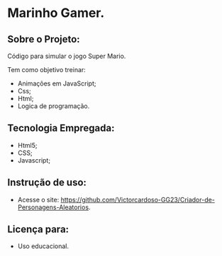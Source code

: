 # Marinho Gamer.

## Sobre o Projeto:

Código para simular o jogo Super Mario.

Tem como objetivo treinar:
- Animações em JavaScript;
- Css;
- Html;
- Logica de programação.

## Tecnologia Empregada:

- Html5;
- CSS;
- Javascript;

## Instrução de uso:

- Acesse o site: https://github.com/Victorcardoso-GG23/Criador-de-Personagens-Aleatorios.

## Licença para: 

- Uso educacional.
